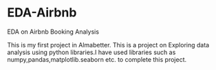 # EDA-Airbnb
EDA on Airbnb Booking Analysis

This is my first project in Almabetter.
This is a project on Exploring data analysis using python libraries.I have used libraries such as numpy,pandas,matplotlib.seaborn etc. to complete this project.
